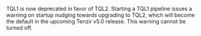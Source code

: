 TQL1 is now deprecated in favor of TQL2. Starting a TQL1 pipeline issues a
warning on startup nudging towards upgrading to TQL2, which will become the
default in the upcoming Tenzir v5.0 release. This warning cannot be turned off.
